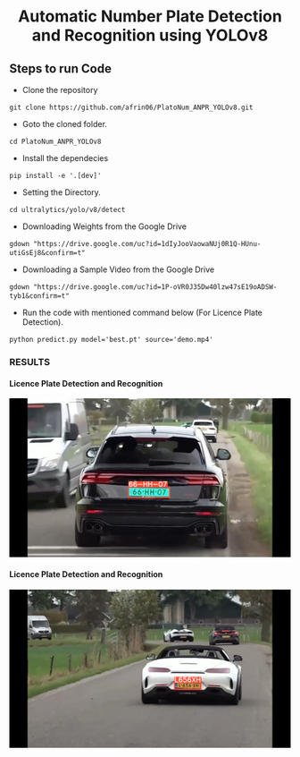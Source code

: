 <H1 align="center">Automatic Number Plate Detection and Recognition using YOLOv8</H1>


## Steps to run Code

- Clone the repository
```
git clone https://github.com/afrin06/PlatoNum_ANPR_YOLOv8.git
```
- Goto the cloned folder.
```
cd PlatoNum_ANPR_YOLOv8
```
- Install the dependecies
```
pip install -e '.[dev]'
```
- Setting the Directory.
```
cd ultralytics/yolo/v8/detect
```
- Downloading Weights from the Google Drive
```
gdown "https://drive.google.com/uc?id=1dIyJooVaowaNUj0R1Q-HUnu-utiGsEj8&confirm=t"
```
- Downloading a Sample Video from the Google Drive
```
gdown "https://drive.google.com/uc?id=1P-oVR0J35Dw40lzw47sE19oADSW-tyb1&confirm=t"
```
- Run the code with mentioned command below (For Licence Plate Detection).
```
python predict.py model='best.pt' source='demo.mp4'
```

### RESULTS

#### Licence Plate  Detection and Recognition  
![](./ultralytics/figure1.png)

#### Licence Plate  Detection and Recognition
![](./ultralytics/figure3.png)

